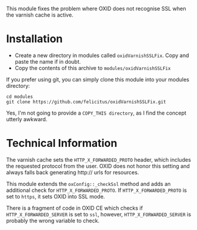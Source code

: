 This module fixes the problem where OXID does not recognise SSL when the varnish cache is active.

# Installation

- Create a new directory in modules called `oxidVarnishSSLFix`. Copy and paste the name if in doubt.
- Copy the contents of this archive to `modules/oxidVarnishSSLFix`

If you prefer using git, you can simply clone this module into your modules directory:

```
cd modules
git clone https://github.com/felicitus/oxidVarnishSSLFix.git
```

Yes, I'm not going to provide a `COPY_THIS directory`, as I find the concept utterly awkward.

# Technical Information

The varnish cache sets the `HTTP_X_FORWARDED_PROTO` header, which includes the requested protocol from the user.
OXID does not honor this setting and always falls back generating http:// urls for resources.

This module extends the `oxConfig::_checkSsl` method and adds an additional check for `HTTP_X_FORWARDED_PROTO`. If
`HTTP_X_FORWARDED_PROTO` is set to `https`, it sets OXID into SSL mode.

There is a fragment of code in OXID CE which checks if `HTTP_X_FORWARDED_SERVER` is set to `ssl`, however,
`HTTP_X_FORWARDED_SERVER` is probably the wrong variable to check.
